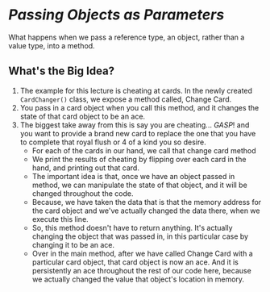 # ***Passing Objects as Parameters***
What happens when we pass a reference type, an object, rather than a value type, into a method. 

## What's the Big Idea?
1. The example for this lecture is cheating at cards. In the newly created `CardChanger()` class, we expose a method called, Change Card.
2. You pass in a card object when you call this method, and it changes the state of that card object to be an ace.
3. The biggest take away from this is say you are cheating... *GASP*! and you want to provide a brand new card to replace the one that you have to complete that royal flush or 4 of a kind you so desire. 
    - For each of the cards in our hand, we call that change card method
    - We print the results of cheating by flipping over each card in the hand, and printing out that card.
    - The important idea is that, once we have an object passed in method, we can manipulate the state of that object, and it will be changed throughout the code.
    - Because, we have taken the data that is that the memory address for the card object and we've actually changed the data there, when we execute this line.
    - So, this method doesn't have to return anything. It's actually changing the object that was passed in, in this particular case by changing it to be an ace.
    - Over in the main method, after we have called Change Card with a particular card object, that card object is now an ace. And it is persistently an ace throughout the rest of our code here, because we actually changed the value that object's location in memory.


